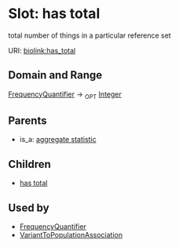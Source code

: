 # Slot: has total


total number of things in a particular reference set

URI: [biolink:has_total](https://w3id.org/biolink/vocab/has_total)
## Domain and Range

[FrequencyQuantifier](FrequencyQuantifier.md) ->  <sub>OPT</sub> [Integer](Integer.md)
## Parents

 *  is_a: [aggregate statistic](aggregate_statistic.md)
## Children

 *  [has total](variant_to_population_association_has_total.md)
## Used by

 * [FrequencyQuantifier](FrequencyQuantifier.md)
 * [VariantToPopulationAssociation](VariantToPopulationAssociation.md)
